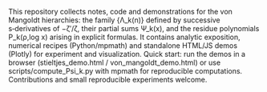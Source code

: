 This repository collects notes, code and demonstrations for the von Mangoldt hierarchies: the family {Λ_k(n)} defined by successive s‑derivatives of −ζ′/ζ, their partial sums Ψ_k(x), and the residue polynomials P_k(ρ,log x) arising in explicit formulas. It contains analytic exposition, numerical recipes (Python/mpmath) and standalone HTML/JS demos (Plotly) for experiment and visualization. Quick start: run the demos in a browser (stieltjes_demo.html / von_mangoldt_demo.html) or use scripts/compute_Psi_k.py with mpmath for reproducible computations. Contributions and small reproducible experiments welcome.